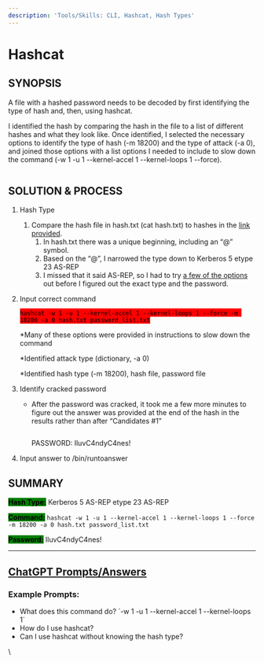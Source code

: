 ```yaml
---
description: 'Tools/Skills: CLI, Hashcat, Hash Types'
---
```


# Hashcat

## SYNOPSIS

A file with a hashed password needs to be decoded by first identifying the type of hash and, then, using hashcat.&#x20;

I identified the hash by comparing the hash in the file to a list of different hashes and what they look like. Once identified, I selected the necessary options to identify the type of hash (-m 18200) and the type of attack (-a 0), and joined those options with a list options I needed to include to slow down the command (-w 1 -u 1 --kernel-accel 1 --kernel-loops 1 --force).

<figure><img src="https://lh7-us.googleusercontent.com/d8Srh43agpHPGS_isVRMhT6oE62C1agdvJ3Cu3LX0-j0Y2kRoQU57TAbN_6HtBMyc5p1lr_yeOrjzQlNoxEGQxgFOxX1f_YzqQXFhq7oM_Jc7GEWHE8LcQn0zwxqbBRjIc0thjs-qw9LjMyGtPV71aE" alt=""><figcaption></figcaption></figure>

## SOLUTION & PROCESS

1. Hash Type
   1. Compare the hash file in hash.txt (cat hash.txt) to hashes in the [link provided](https://hashcat.net/wiki/doku.php?id=example\_hashes).
      1. In hash.txt there was a unique beginning, including an “@” symbol.
      2. Based on the “@”, I narrowed the type down to Kerberos 5 etype 23 AS-REP
      3. I missed that it said AS-REP, so I had to try [a few of the options ](https://hashcat.net/wiki/doku.php?id=hashcat)out before I figured out the exact type and the password.&#x20;
2.  Input correct command

    <mark style="background-color:red;">`hashcat -w 1 -u 1 --kernel-accel 1 --kernel-loops 1 --force -m 18200 -a 0 hash.txt password_list.txt`</mark>

    \*Many of these options were provided in instructions to slow down the command

    \*Identified attack type (dictionary, -a 0)

    \*Identified hash type (-m 18200), hash file, password file
3. Identify cracked password
   *   After the password was cracked, it took me a few more minutes to figure out the answer was provided at the end of the hash in the results rather than after “Candidates #1”



       <figure><img src="https://lh7-us.googleusercontent.com/juuI71iyuuVLLi6rmforZO1q2AZbhVObHHcFTHvQ7KG2Tc2NysjX4jNZFnayP19YOWOOdja_ZdPmH5s5y_1ZCVNXyqP0j8AYj2m8xNHE6w1ZuEZOmx57pwGuRFeZo0LiT_4qdz-MRJlJwcPQLULdJW4" alt=""><figcaption></figcaption></figure>

       PASSWORD: IluvC4ndyC4nes!
4. Input answer to /bin/runtoanswer

## SUMMARY

<mark style="background-color:green;">**Hash Type:**</mark> Kerberos 5 AS-REP etype 23 AS-REP

<mark style="background-color:green;">**Command:**</mark> `hashcat -w 1 -u 1 --kernel-accel 1 --kernel-loops 1 --force -m 18200 -a 0 hash.txt password_list.txt`

<mark style="background-color:green;">**Password:**</mark> IluvC4ndyC4nes!

***

## [ChatGPT Prompts/Answers](https://chat.openai.com/share/3d94d83c-6950-4999-88c9-143a5e45fbb5)

### Example Prompts:

* What does this command do? \`-w 1 -u 1 --kernel-accel 1 --kernel-loops 1\`
* How do I use hashcat?
* Can I use hashcat without knowing the hash type?

\
